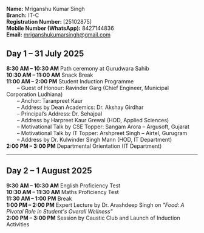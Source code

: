 **Name:** Mriganshu Kumar Singh  
**Branch:** IT-C  
**Registration Number:** [25102875]  
**Mobile Number (WhatsApp):** 8427144836  
**Email:** mriganshukumarsingh@gmail.com 

## **Day 1 – 31 July 2025**

**8:30 AM – 10:30 AM**  Path ceremony at Gurudwara Sahib  
**10:30 AM – 11:00 AM**  Snack Break  
**11:00 AM – 2:00 PM**  Student Induction Programme  
  – Guest of Honour: Ravinder Garg (Chief Engineer, Municipal Corporation Ludhiana)  
  – Anchor: Taranpreet Kaur  
  – Address by Dean Academics: Dr. Akshay Girdhar  
  – Principal’s Address: Dr. Sehajpal  
  – Address by Harpreet Kaur Grewal (HOD, Applied Sciences)  
  – Motivational Talk by CSE Topper: Sangam Arora – Argusoft, Gujarat  
  – Motivational Talk by IT Topper: Arshpreet Singh – Airtel, Gurugram  
  – Address by Dr. Kulwinder Singh Mann (HOD, IT Department)  
**2:00 PM – 3:00 PM**  Departmental Orientation (IT Department)

---

## **Day 2 – 1 August 2025**

**9:30 AM – 10:30 AM**  English Proficiency Test  
**10:30 AM – 11:30 AM**  Maths Proficiency Test  
**11:30 AM – 1:00 PM**  Break  
**1:00 PM – 2:00 PM**  Expert Lecture by Dr. Arashdeep Singh on *"Food: A Pivotal Role in Student's Overall Wellness"*  
**2:00 PM – 3:00 PM**  Session by Caustic Club and Launch of Induction Activities
